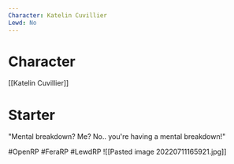 ```yaml
---
Character: Katelin Cuvillier
Lewd: No
---
```

# Character
[[Katelin Cuvillier]]

# Starter
"Mental breakdown? Me? No.. you're having a mental breakdown!"

#OpenRP #FeraRP #LewdRP 
![[Pasted image 20220711165921.jpg]]